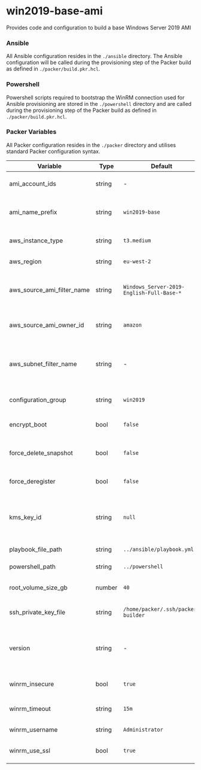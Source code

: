 # win2019-base-ami

Provides code and configuration to build a base Windows Server 2019 AMI

### Ansible

All Ansible configuration resides in the `./ansible` directory. The Ansible configuration will be called during the provisioning step of the Packer build as defined in `./packer/build.pkr.hcl`.

### Powershell

Powershell scripts required to bootstrap the WinRM connection used for Ansible provisioning are stored in the `./powershell` directory and are called during the provisioning step of the Packer build as defined in `./packer/build.pkr.hcl`.

### Packer Variables

All Packer configuration resides in the `./packer` directory and utilises standard Packer configuration syntax.

| Variable                   | Type   | Default                                   | Description                                                                                                                                               |
| -------------------------- | ------ | ----------------------------------------- | --------------------------------------------------------------------------------------------------------------------------------------------------------- |
| ami_account_ids            | string | -                                         | A list of account IDs that have access to launch the resulting AMI(s).                                                                                    |
| ami_name_prefix            | string | `win2019-base`                            | Prefix used for the name tags of resulting AMIs. The version will be appended to this.                                                                    |
| aws_instance_type          | string | `t3.medium`                               | AWS EC2 instance type used when building the AMI.                                                                                                         |
| aws_region                 | string | `eu-west-2`                               | The region in which the AMI will be built.                                                                                                                |
| aws_source_ami_filter_name | string | `Windows_Server-2019-English-Full-Base-*` | Source AMI filter string as per the DescribeImages API documentation. If multiple match, the latest image will be used.                                   |
| aws_source_ami_owner_id    | string | `amazon`                                  | The source AMI owner ID. Used in combination with `aws_source_ami_filter_name` to match the source AMI.                                                   |
| aws_subnet_filter_name     | string | -                                         | Subnet filter string as per the DescribeSubnets API documentation. If multiple match, the subnet with the greatest number of IPv4 addresses will be used. |
| configuration_group        | string | `win2019`                                 | The name of the group to which to add the instance for configuration purposes                                                                             |
| encrypt_boot               | bool   | `false`                                   | Encrypts the bootable EBS volume using the appropriate KMS key.                                                                                           |
| force_delete_snapshot      | bool   | `false`                                   | Automatically delete snapshots associated with AMIs deregistered by `force_deregister`.                                                                   |
| force_deregister           | bool   | `false`                                   | Deregister an existing AMI if one with the same name exists.                                                                                              |
| kms_key_id                 | string | `null`                                    | The Id of the KMS key to use when `encrypt_boot` is enabled. The default KMS key is used if `encrypt_boot` is enabled but a key is not provided.          |
| playbook_file_path         | string | `../ansible/playbook.yml`                 | Relative path to the Ansible playbook file.                                                                                                               |
| powershell_path            | string | `../powershell`                           | Relative path to the Powershell scripts.                                                                                                                  |
| root_volume_size_gb        | number | `40`                                      | The EC2 instance root volume size in Gibibytes (GiB).                                                                                                     |
| ssh_private_key_file       | string | `/home/packer/.ssh/packer-builder`        | The path to the common Packer builder private SSH key.                                                                                                    |
| version                    | string | -                                         | Semantic version number for the AMI. Will be automatically appended to `ami_name_prefix` to tag the resulting AMI and snapshots.                          |
| winrm_insecure             | bool   | `true`                                    | Skips validation of the server's SSL certificate for WinRM connections.                                                                                   |
| winrm_timeout              | string | `15m`                                     | Sets the connection timeout value for the WinRM connection.                                                                                               |
| winrm_username             | string | `Administrator`                           | The local username to use for WinRM authentication.                                                                                                       |
| winrm_use_ssl              | bool   | `true`                                    | Connect to WinRM over the HTTPS endpoint on TCP port 5986                                                                                                 |
